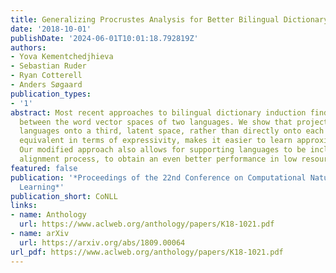 ```yaml
---
title: Generalizing Procrustes Analysis for Better Bilingual Dictionary Induction
date: '2018-10-01'
publishDate: '2024-06-01T10:01:18.792819Z'
authors:
- Yova Kementchedjhieva
- Sebastian Ruder
- Ryan Cotterell
- Anders Søgaard
publication_types:
- '1'
abstract: Most recent approaches to bilingual dictionary induction find a linear alignment
  between the word vector spaces of two languages. We show that projecting the two
  languages onto a third, latent space, rather than directly onto each other, while
  equivalent in terms of expressivity, makes it easier to learn approximate alignments.
  Our modified approach also allows for supporting languages to be included in the
  alignment process, to obtain an even better performance in low resource settings.
featured: false
publication: '*Proceedings of the 22nd Conference on Computational Natural Language
  Learning*'
publication_short: CoNLL
links:
- name: Anthology
  url: https://www.aclweb.org/anthology/papers/K18-1021.pdf
- name: arXiv
  url: https://arxiv.org/abs/1809.00064
url_pdf: https://www.aclweb.org/anthology/papers/K18-1021.pdf
---
```



